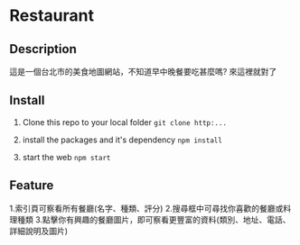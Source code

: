 # Restaurant

## Description
這是一個台北市的美食地圖網站，不知道早中晚餐要吃甚麼嗎? 來這裡就對了

## Install

1. Clone this repo to your local folder
```git clone http:...```


2. install the packages and it's dependency
```npm install ```

3. start the web
```npm start```

## Feature
1.索引頁可察看所有餐廳(名字、種類、評分)
2.搜尋框中可尋找你喜歡的餐廳或料理種類
3.點擊你有興趣的餐廳圖片，即可察看更豐富的資料(類別、地址、電話、詳細說明及圖片)

